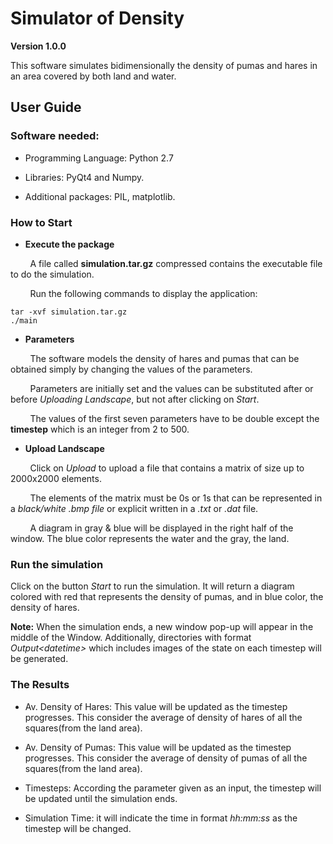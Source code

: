 # Simulator of Density
  
**Version 1.0.0**

This software simulates bidimensionally the density of pumas and hares in an area covered by both land and water.

## User Guide

### Software needed:

* Programming Language: Python 2.7

* Libraries: PyQt4 and Numpy.

* Additional packages: PIL, matplotlib.

### How to Start

* **Execute the package**

&nbsp; &nbsp; &nbsp; &nbsp; A file called **simulation.tar.gz** compressed contains the executable file to do the simulation.

&nbsp; &nbsp; &nbsp; &nbsp; Run the following commands to display the application:

```
tar -xvf simulation.tar.gz
./main
```

* **Parameters**

&nbsp; &nbsp; &nbsp; &nbsp; The software models the density of hares and pumas that can be obtained simply by changing the values of the parameters.

&nbsp; &nbsp; &nbsp; &nbsp; Parameters are initially set and the values can be substituted after or before *Uploading Landscape*, but not after clicking on *Start*.

&nbsp; &nbsp; &nbsp; &nbsp; The values of the first seven parameters have to be double except the **timestep** which is an integer from 2 to 500.

* **Upload Landscape**

&nbsp; &nbsp; &nbsp; &nbsp; Click on *Upload* to upload a file that contains a matrix of size up to 2000x2000 elements.

&nbsp; &nbsp; &nbsp; &nbsp; The elements of the matrix must be 0s or 1s that can be represented in a *black/white .bmp file* or explicit written in a *.txt* or *.dat* file.

&nbsp; &nbsp; &nbsp; &nbsp; A diagram in gray & blue will be displayed in the right half of the window. The blue color represents the water and the gray, the land.

### Run the simulation

Click on the button *Start* to run the simulation. It will return a diagram colored with red that represents the density of pumas, and in blue color, the density of hares.

**Note:** When the simulation ends, a new window pop-up will appear in the middle of the Window. Additionally, directories with format *Output\<datetime\>* which includes images of the state on each timestep will be generated.

### The Results

* Av. Density of Hares: This value will be updated as the timestep progresses. This consider the average of density of hares of all the squares(from the land area).

* Av. Density of Pumas: This value will be updated as the timestep progresses. This consider the average of density of pumas of all the squares(from the land area).

* Timesteps: According the parameter given as an input, the timestep will be updated until the simulation ends.

* Simulation Time: it will indicate the time in format *hh:mm:ss* as the timestep will be changed.
